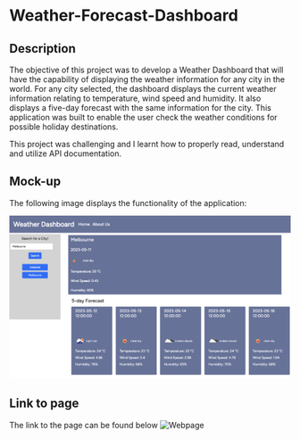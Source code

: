 # Weather-Forecast-Dashboard

## Description

The objective of this project was to develop a Weather Dashboard that will have the capability of displaying the 
weather information for any city in the world. For any city selected, the dashboard displays the current weather information relating to temperature, wind speed and humidity. It also displays a five-day forecast with the same information for the city. This application was built to enable the user check the weather conditions for possible holiday destinations. 

This project was challenging and I learnt how to properly read, understand and utilize API documentation.



## Mock-up

The following image displays the functionality of the application:

![landingpage](./Assets/Weather%20Dashboard.png)

## Link to page

The link to the page can be found below
![Webpage](https://anayoifediora.github.io/Weather-Forecast-Dashboard/)

    